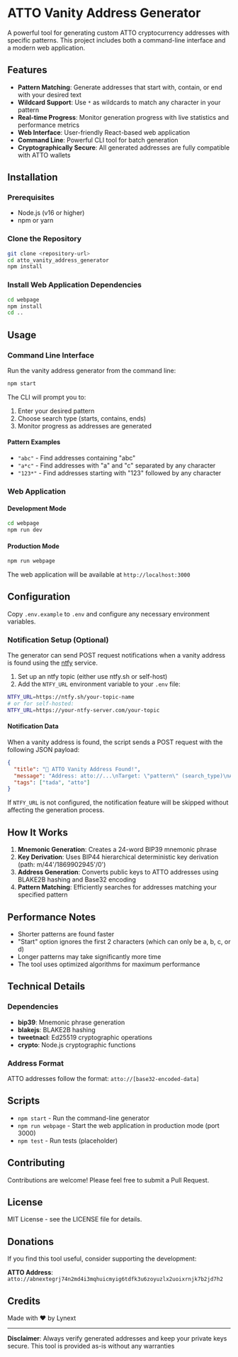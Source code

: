 # ATTO Vanity Address Generator

A powerful tool for generating custom ATTO cryptocurrency addresses with specific patterns. This project includes both a command-line interface and a modern web application.

## Features

- **Pattern Matching**: Generate addresses that start with, contain, or end with your desired text
- **Wildcard Support**: Use `*` as wildcards to match any character in your pattern
- **Real-time Progress**: Monitor generation progress with live statistics and performance metrics
- **Web Interface**: User-friendly React-based web application
- **Command Line**: Powerful CLI tool for batch generation
- **Cryptographically Secure**: All generated addresses are fully compatible with ATTO wallets

## Installation

### Prerequisites
- Node.js (v16 or higher)
- npm or yarn

### Clone the Repository
```bash
git clone <repository-url>
cd atto_vanity_address_generator
npm install
```

### Install Web Application Dependencies
```bash
cd webpage
npm install
cd ..
```

## Usage

### Command Line Interface

Run the vanity address generator from the command line:

```bash
npm start
```

The CLI will prompt you to:
1. Enter your desired pattern
2. Choose search type (starts, contains, ends)
3. Monitor progress as addresses are generated

#### Pattern Examples
- `"abc"` - Find addresses containing "abc"
- `"a*c"` - Find addresses with "a" and "c" separated by any character
- `"123*"` - Find addresses starting with "123" followed by any character

### Web Application

#### Development Mode
```bash
cd webpage
npm run dev
```

#### Production Mode
```bash
npm run webpage
```

The web application will be available at `http://localhost:3000`

## Configuration

Copy `.env.example` to `.env` and configure any necessary environment variables.

### Notification Setup (Optional)

The generator can send POST request notifications when a vanity address is found using the [ntfy](https://ntfy.sh/) service.

1. Set up an ntfy topic (either use ntfy.sh or self-host)
2. Add the `NTFY_URL` environment variable to your `.env` file:

```bash
NTFY_URL=https://ntfy.sh/your-topic-name
# or for self-hosted:
NTFY_URL=https://your-ntfy-server.com/your-topic
```

#### Notification Data

When a vanity address is found, the script sends a POST request with the following JSON payload:

```json
{
  "title": "🎉 ATTO Vanity Address Found!",
  "message": "Address: atto://...\nTarget: \"pattern\" (search_type)\nAttempts: 12345\nTime: 45.67s",
  "tags": ["tada", "atto"]
}
```

If `NTFY_URL` is not configured, the notification feature will be skipped without affecting the generation process.

## How It Works

1. **Mnemonic Generation**: Creates a 24-word BIP39 mnemonic phrase
2. **Key Derivation**: Uses BIP44 hierarchical deterministic key derivation (path: m/44'/1869902945'/0')
3. **Address Generation**: Converts public keys to ATTO addresses using BLAKE2B hashing and Base32 encoding
4. **Pattern Matching**: Efficiently searches for addresses matching your specified pattern

## Performance Notes

- Shorter patterns are found faster
- "Start" option ignores the first 2 characters (which can only be a, b, c, or d)
- Longer patterns may take significantly more time
- The tool uses optimized algorithms for maximum performance

## Technical Details

### Dependencies
- **bip39**: Mnemonic phrase generation
- **blakejs**: BLAKE2B hashing
- **tweetnacl**: Ed25519 cryptographic operations
- **crypto**: Node.js cryptographic functions

### Address Format
ATTO addresses follow the format: `atto://[base32-encoded-data]`

## Scripts

- `npm start` - Run the command-line generator
- `npm run webpage` - Start the web application in production mode (port 3000)
- `npm test` - Run tests (placeholder)

## Contributing

Contributions are welcome! Please feel free to submit a Pull Request.

## License

MIT License - see the LICENSE file for details.

## Donations

If you find this tool useful, consider supporting the development:

**ATTO Address**: `atto://abnextegrj74n2md4i3mqhuicmyig6tdfk3u6zoyuzlx2uoixrnjk7b2jd7h2`

## Credits

Made with ❤️ by Lynext

---

**Disclaimer**: Always verify generated addresses and keep your private keys secure. This tool is provided as-is without any warranties